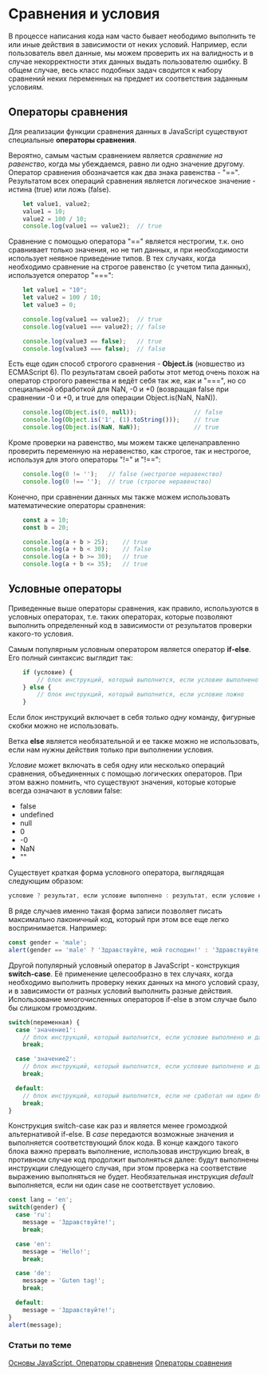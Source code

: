# Сравнения и условия

В процессе написания кода нам часто бывает неободимо выполнить те или иные действия в зависимости от неких условий. Например, если пользователь ввел данные, мы можем проверить их на валидность и в случае некорректности этих данных выдать пользователю ошибку. В общем случае, весь класс подобных задач сводится к набору сравнений неких переменных на предмет их соответствия заданным условиям.

## Операторы сравнения

Для реализации функции сравнения данных в JavaScript существуют специальные **операторы сравнения**.

Вероятно, самым частым сравнением является *сравнение на равенство*, когда мы убеждаемся, равно ли одно значение другому.
Оператор сравнения обозначается как два знака равенства - "==".
Результатом всех операций сравнения является логическое значение - истина (true) или ложь (false).

```javascript
    let value1, value2;
    value1 = 10;
    value2 = 100 / 10;
    console.log(value1 == value2);  // true
```

Сравнение с помощью оператора "==" является нестрогим, т.к. оно сравнивает только значения, но не тип данных, и при необходимости использует неявное приведение типов. В тех случаях, когда необходимо сравнение на строгое равенство (с учетом типа данных), используется оператор "===":

```javascript
    let value1 = "10";
    let value2 = 100 / 10;
    let value3 = 0;

    console.log(value1 == value2);  // true
    console.log(value1 === value2); // false

    console.log(value3 == false);   // true
    console.log(value3 === false);  // false
```

Есть еще один способ строгого сравнения - **Object.is** (новшество из ECMAScript 6).
По результатам своей работы этот метод очень похож на оператор строгого равенства и ведёт себя так же, как и "===", но со специальной обработкой для NaN, -0 и +0 (возвращая false при сравнении  -0 и +0, и true для операции Object.is(NaN, NaN)).

```javascript
    console.log(Object.is(0, null));                // false
    console.log(Object.is('1', (1).toString()));    // true
    console.log(Object.is(NaN, NaN));               // true
```

Кроме проверки на равенство, мы можем также целенаправленно проверить переменную на неравенство, как строгое, так и нестрогое, используя для этого операторы "!=" и "!==":

```javascript
    console.log(0 != '');   // false (нестрогое неравенство)
    console.log(0 !== '');  // true (строгое неравенство)
```

Конечно, при сравнении данных мы также можем использовать математические операторы сравнения: 

```javascript
    const a = 10;
    const b = 20;

    console.log(a + b > 25);    // true
    console.log(a + b < 30);    // false
    console.log(a + b >= 30);   // true
    console.log(a + b <= 35);   // true
```

## Условные операторы

Приведенные выше операторы сравнения, как правило, используются в условных операторах, т.е. таких операторах, которые позволяют выполнить определенный код в зависимости от результатов проверки какого-то условия.

Самым популярным условным оператором является оператор **if-else**.
Его полный синтаксис выглядит так:

```javascript
    if (условие) {
        // блок инструкций, который выполнится, если условие выполнено
    } else {
        // блок инструкций, который выполнится, если условие ложно
    }
```

Если блок инструкций включает в себя *только одну* команду, фигурные скобки можно не использовать.

Ветка **else** является необязательной и ее также можно не использовать, если нам нужны действия только при выполнении условия.

*Условие* может включать в себя одну или несколько операций сравнения, объединенных с помощью логических операторов. При этом важно помнить, что существуют значения, которые которые всегда означают в условии false:

- false
- undefined
- null
- 0
- -0
- NaN
- ""

Существует краткая форма условного оператора, выглядящая следующим образом:

```javascript
условие ? результат, если условие выполнено : результат, если условие не выполнено
```

В ряде случаев именно такая форма записи позволяет писать максимально лаконичный код, который при этом все еще легко воспринимается. Например:

```javascript
const gender = 'male';
alert(gender == 'male' ? 'Здравствуйте, мой господин!' : 'Здравствуйте, моя госпожа!');
```

Другой популярный условный оператор в JavaScript - конструкция **switch-case**.
Её применение целесообразно в тех случаях, когда необходимо выполнить проверку неких данных на много условий сразу, и в зависимости от разных условий выполнить разные действия. Использование многочисленных операторов if-else в этом случае было бы слишком громоздким.

```javascript
switch(переменная) {
  case 'значение1':
    // блок инструкций, который выполнится, если условие выполнено и данные соответствуют значению 1
    break;

  case 'значение2':
    // блок инструкций, который выполнится, если условие выполнено и данные соответствуют значению 2
    break;

  default:
    // блок инструкций, который выполнится, если не сработал ни один блок выше
    break;
}
```

Конструкция switch-case как раз и является менее громоздкой альтернативой if-else. В *case* передаются возможные значения и выполняется соответствующий блок кода. В конце каждого такого блока важно прервать выполнение, использовав инструкцию break, в противном случае код продолжит выполняться далее: будут выполнены инструкции следующего случая, при этом проверка на соответствие выражению выполняться не будет. 
Необязательная инструкция *default* выполняется, если ни один case не соответствует условию.

```javascript
const lang = 'en';
switch(gender) {
  case 'ru':
    message = 'Здравствуйте!';
    break;

  case 'en':
    message = 'Hello!';
    break;

  case 'de':
    message = 'Guten tag!';
    break;

  default:
    message = 'Здравствуйте!';
}
alert(message);
```

### Статьи по теме

[Основы JavaScript. Операторы сравнения](https://learn.javascript.ru/comparison)
[Операторы сравнения](https://developer.mozilla.org/ru/docs/Web/JavaScript/Equality_comparisons_and_sameness)
